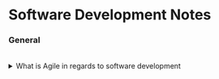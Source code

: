# Software Development Notes

### General

<br>

<details>
    <summary>What is Agile in regards to software development</summary>
    <hr>
    <p>
        <h5>
            <b>Summary:</b>
        </h5>
        Agile is a structured and iterative approach to project management and product development. It recognizes the volatility of product development, and provides a methodology for self-organizing teams to respond to change without going off the rails.
    </p>
    <br>
    <p>
        <h5>
            <b>More Information</b>
        </h5>
        <h6>
            *Reference: <a href="https://www.atlassian.com/agile/kanban/kanban-vs-scrum">Atlassian</a>
        </h6>
    </p>
</details>